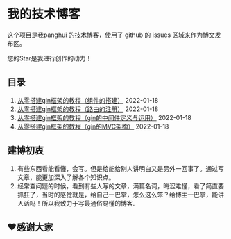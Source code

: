 # 我的技术博客

这个项目是我panghui 的技术博客，使用了 github 的 issues 区域来作为博文发布区。


您的Star是我进行创作的动力！

## 目录

1. [从零搭建gin框架的教程（组件的搭建）](https://github.com/panghui23/blog/issues/4) 2022-01-18
1. [从零搭建gin框架的教程（路由的注册）](https://github.com/panghui23/blog/issues/3) 2022-01-18
1. [从零搭建gin框架的教程（gin的中间件定义与运用）](https://github.com/panghui23/blog/issues/2) 2022-01-18
1. [从零搭建gin框架的教程（gin的MVC架构）](https://github.com/panghui23/blog/issues/1) 2022-01-18





## 建博初衷

1. 有些东西看能看懂，会写。但是给能给别人讲明白又是另外一回事了。通过写文章，能更加深入了解各个知识点。
2. 经常查问题的时候，看到有些人写的文章，满篇名词，晦涩难懂，看了简直要抓狂了，当时的感觉就是，给自己一巴掌，怎么这么笨？给博主一巴掌，能讲人话吗！所以我致力于写最通俗易懂的博客.

## ❤️感谢大家




